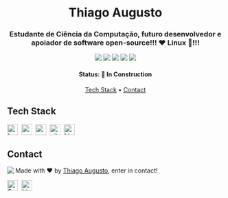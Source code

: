 <h1 align="center">
	Thiago Augusto
</h1>

<h3 align="center">
	Estudante de Ciência da Computação, futuro desenvolvedor e apoiador de software open-source!!! ❤️ Linux 🐧!!!
</h3>

<p align="center">
	<img src="https://img.shields.io/badge/PRs-welcome-brightgreen.svg?style=flat-square"/>
	<img src="https://img.shields.io/github/license/Theallgusto01/Estudos?color=green"/>
	<img src="https://img.shields.io/github/repo-size/Theallgusto01/Estudos?color=green"/>
	<img src="https://img.shields.io/github/last-commit/Theallgusto01/Estudos?color=green"/>
	<img src="https://img.shields.io/github/languages/count/Theallgusto01/Estudos?color=green"/>
</p>

<h4 align="center">
	Status: 🚧 In Construction
</h4>

<p align="center">
	<a href="#tech-stack">Tech Stack</a> •
	<a href="#contact">Contact</a> 
</p>

## Tech Stack
<img src="https://img.shields.io/badge/Bash-05122A?style=flat&logo=gnu-bash" alt="bash Badge" height="25">&nbsp;
<img src="https://img.shields.io/badge/C-05122A?style=flat&logo=c" alt="c Badge" height="25">&nbsp;
<img src="https://img.shields.io/badge/Css3-05122A?style=flat&logo=css3" alt="css3 Badge" height="25">&nbsp;
<img src="https://img.shields.io/badge/Git-05122A?style=flat&logo=git" alt="git Badge" height="25">&nbsp;
<img src="https://img.shields.io/badge/Html5-05122A?style=flat&logo=html5" alt="html5 Badge" height="25">&nbsp;

## Contact
<img align="left" src="https://avatars.githubusercontent.com/Theallgusto01?size=100">

Made with ❤️ by [Thiago Augusto](https://github.com/Theallgusto01), enter in contact!

<a href="mailto:augusto.dev01@gmail.com" target="_blank"><img src="https://img.shields.io/badge/augusto.dev01@gmail.com-D14836?style=flat&logo=gmail&logoColor=white" alt="Email Badge" height="25"></a>&nbsp;
<a href="https://www.linkedin.com/in/thiago-augusto-092353219" target="_blank"><img src="https://img.shields.io/badge/Thiago Augusto-0077B5?style=flat&logo=linkedin&logoColor=white" alt="LinkedIn Badge" height="25"></a>&nbsp;

<br clear="left"/>
